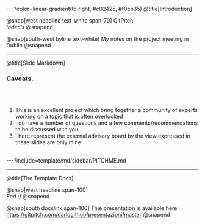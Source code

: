 ---?color=linear-gradient(to right, #c02425, #f0cb35)
@title[Introduction]

@snap[west headline text-white span-70]
GitPitch<br>*Indecis*
@snapend

@snap[south-west byline  text-white]
My notes on the project meeting in Dublin
@snapend

---
@title[Slide Markdown]

### Caveats.

<br><br>

1. This is an excellent project which bring together a community of experts
working on a topic that is often overlooked
1. I do have a number of questions and a few comments/recommendations to be
discussed with you.
1. I here represent the external advisory board by the view expressed in these
slides are only mine
<br><br>


---?include=template/md/sidebar/PITCHME.md

---
@title[The Template Docs]

@snap[west headline span-100]
<br>*End ;)*
@snapend

@snap[south docslink span-100]
Thie presentation is available
here: https://gitpitch.com/carlogithub/presentazioni/master
@snapend
